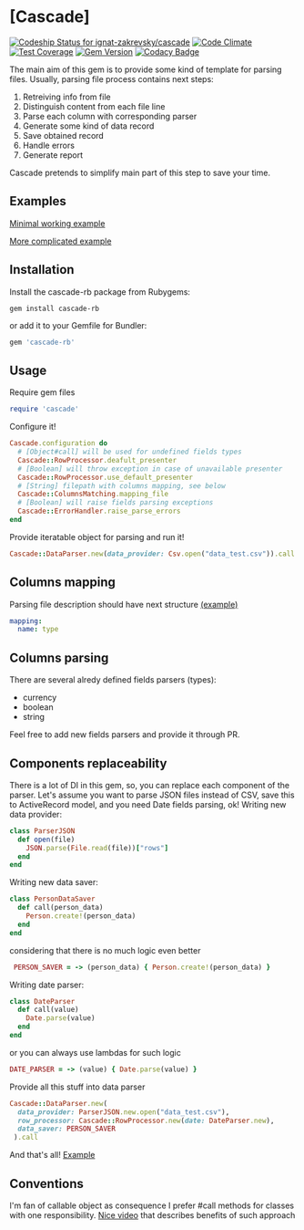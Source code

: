 # [Cascade]

[![Codeship Status for ignat-zakrevsky/cascade](https://codeship.com/projects/d7590880-9943-0132-4aa6-1e41bc68e178/status?branch=master)](https://codeship.com/projects/63625) [![Code Climate](https://codeclimate.com/github/ignat-zakrevsky/cascade/badges/gpa.svg)](https://codeclimate.com/github/ignat-zakrevsky/cascade) [![Test Coverage](https://codeclimate.com/github/ignat-zakrevsky/cascade/badges/coverage.svg)](https://codeclimate.com/github/ignat-zakrevsky/cascade) [![Gem Version](https://badge.fury.io/rb/cascade-rb.svg)](http://badge.fury.io/rb/cascade-rb) [![Codacy Badge](https://api.codacy.com/project/badge/grade/3d27b4bc418341dcb4f704cafebffd4d)](https://www.codacy.com/app/iezakrevsky/cascade)

The main aim of this gem is to provide some kind of template for parsing files.
Usually, parsing file process contains next steps:

 1. Retreiving info from file
 2. Distinguish content from each file line
 3. Parse each column with corresponding parser
 4. Generate some kind of data record
 5. Save obtained record
 6. Handle errors
 7. Generate report

Cascade pretends to simplify main part of this step to save your time.

## Examples

[Minimal working example](https://github.com/ignat-zakrevsky/cascade-example)

[More complicated example](https://github.com/ignat-zakrevsky/cascade-example/tree/json-example)

## Installation
Install the cascade-rb package from Rubygems:
```
gem install cascade-rb
```

or add it to your Gemfile for Bundler:
```ruby
gem 'cascade-rb'
```

## Usage
Require gem files
```ruby
require 'cascade'
```

Configure it!
```ruby
Cascade.configuration do
  # [Object#call] will be used for undefined fields types
  Cascade::RowProcessor.deafult_presenter
  # [Boolean] will throw exception in case of unavailable presenter
  Cascade::RowProcessor.use_default_presenter
  # [String] filepath with columns mapping, see below
  Cascade::ColumnsMatching.mapping_file
  # [Boolean] will raise fields parsing exceptions
  Cascade::ErrorHandler.raise_parse_errors
end
```

Provide iteratable object for parsing and run it!
```ruby
Cascade::DataParser.new(data_provider: Csv.open("data_test.csv")).call
```

## Columns mapping
Parsing file description should have next structure [(example)](https://github.com/ignat-zakrevsky/cascade-example/blob/master/columns_mapping.yml)
```yaml
mapping:
  name: type
```

## Columns parsing
There are several alredy defined fields parsers (types):

- currency
- boolean
- string

Feel free to add new fields parsers and provide it through PR.

## Components replaceability
There is a lot of DI in this gem, so, you can replace each component of the parser. Let's assume you want to parse JSON files instead of CSV, save this to ActiveRecord model, and you need Date fields parsing, ok!
Writing new data provider:
```ruby
class ParserJSON
  def open(file)
    JSON.parse(File.read(file))["rows"]
  end
end
```
Writing new data saver:
```ruby
class PersonDataSaver
  def call(person_data)
    Person.create!(person_data)
  end
end
```
considering that there is no much logic even better
```ruby
 PERSON_SAVER = -> (person_data) { Person.create!(person_data) }
```
Writing date parser:
```ruby
class DateParser
  def call(value)
    Date.parse(value)
  end
end
```
or you can always use lambdas for such logic
```ruby
DATE_PARSER = -> (value) { Date.parse(value) }
```
Provide all this stuff into data parser
```ruby
Cascade::DataParser.new(
  data_provider: ParserJSON.new.open("data_test.csv"),
  row_processor: Cascade::RowProcessor.new(date: DateParser.new),
  data_saver: PERSON_SAVER
 ).call
```
And that's all!
[Example](https://github.com/ignat-zakrevsky/cascade-example/blob/json-example/main.rb)
## Conventions
I'm fan of callable object as consequence I prefer #call methods for classes with one responsibility. [Nice video](http://www.rubytapas.com/episodes/35-Callable) that describes benefits of such approach
